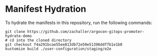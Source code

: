 # Manifest Hydration

To hydrate the manifests in this repository, run the following commands:

```shell
git clone https://github.com/zachaller/argocon-gitops-promoter-hydrate-demo
# cd into the cloned directory
git checkout f4a291bcae55ee813db72e50e51396ddf7b1e1b0
kustomize build ./user-configuration/staging/e2e
```
